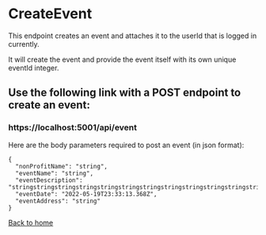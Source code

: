 # CreateEvent

This endpoint creates an event and attaches it to the userId that is logged in currently.

It will create the event and provide the event itself with its own unique eventId integer.

## Use the following link with a POST endpoint to create an event:
### https://localhost:5001/api/event

Here are the body parameters required to post an event (in json format):

```
{
  "nonProfitName": "string",
  "eventName": "string",
  "eventDescription": "stringstringstringstringstringstringstringstringstringstringstringstringstringstringstringstringstri",
  "eventDate": "2022-05-19T23:33:13.368Z",
  "eventAddress": "string"
}
```

[Back to home](../../README.md)
